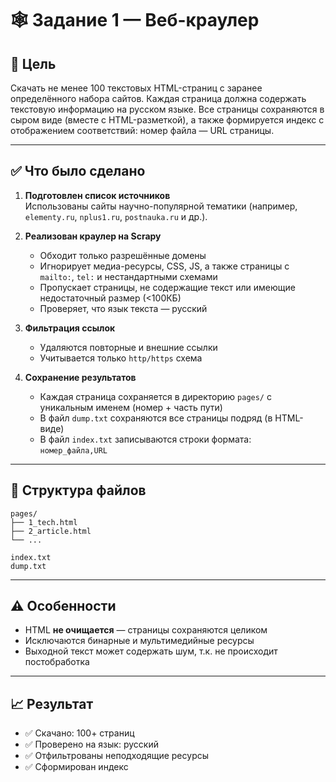 # 🕸 Задание 1 — Веб-краулер

## 📌 Цель

Скачать не менее 100 текстовых HTML-страниц с заранее определённого набора сайтов. Каждая страница должна содержать текстовую информацию на русском языке. Все страницы сохраняются в сыром виде (вместе с HTML-разметкой), а также формируется индекс с отображением соответствий: номер файла — URL страницы.

---

## ✅ Что было сделано

1. **Подготовлен список источников**  
   Использованы сайты научно-популярной тематики (например, `elementy.ru`, `nplus1.ru`, `postnauka.ru` и др.).

2. **Реализован краулер на Scrapy**
   - Обходит только разрешённые домены
   - Игнорирует медиа-ресурсы, CSS, JS, а также страницы с `mailto:`, `tel:` и нестандартными схемами
   - Пропускает страницы, не содержащие текст или имеющие недостаточный размер (<100КБ)
   - Проверяет, что язык текста — русский

3. **Фильтрация ссылок**
   - Удаляются повторные и внешние ссылки
   - Учитывается только `http/https` схема

4. **Сохранение результатов**
   - Каждая страница сохраняется в директорию `pages/` с уникальным именем (номер + часть пути)
   - В файл `dump.txt` сохраняются все страницы подряд (в HTML-виде)
   - В файл `index.txt` записываются строки формата:  
     `номер_файла,URL`

---

## 📁 Структура файлов

```text
pages/
├── 1_tech.html
├── 2_article.html
└── ...

index.txt
dump.txt
```

---

## ⚠️ Особенности

- HTML **не очищается** — страницы сохраняются целиком
- Исключаются бинарные и мультимедийные ресурсы
- Выходной текст может содержать шум, т.к. не происходит постобработка

---

## 📈 Результат

- ✅ Скачано: 100+ страниц  
- ✅ Проверено на язык: русский  
- ✅ Отфильтрованы неподходящие ресурсы  
- ✅ Сформирован индекс
